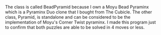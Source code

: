 The class is called BeadPyramid because I own a Moyu Bead Pyraminx
which is a Pyraminx Duo clone that I bought from The Cubicle.
The other class, Pyramid, is standalone and can be considered
to be the implementation of Moyu's Corner Twist pyraminx.
I made this program just to confirm that both puzzles
are able to be solved in 4 moves or less.
